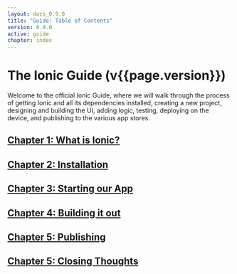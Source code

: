 ```yaml
---
layout: docs_0.9.0
title: "Guide: Table of Contents"
version: 0.9.0
active: guide
chapter: index
---
```


# The Ionic Guide (v{{page.version}})

Welcome to the official Ionic Guide, where we will walk through the process of getting Ionic and all its dependencies installed, creating a new project, designing and building the UI, adding logic, testing, deploying on the device, and publishing to the various app stores.

## [Chapter 1: What is Ionic?](preface.html)
## [Chapter 2: Installation](installation.html)
## [Chapter 3: Starting our App](starting.html)
## [Chapter 4: Building it out](building.html)
## [Chapter 5: Publishing](publishing.html)
## [Chapter 5: Closing Thoughts](closing.html)
